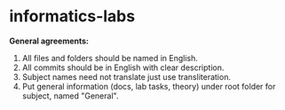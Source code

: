 informatics-labs
================

<strong>General agreements:</strong>
<br>
1. All files and folders should be named in English.
2. All commits should be in English with clear description.
3. Subject names need not translate just use transliteration.
4. Put general information (docs, lab tasks, theory) under root folder for subject, named "General".